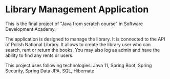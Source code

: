 # Library Management Application

This is the final project of "Java from scratch course" in Software Development Academy.

The application is designed to manage the library. It is connected to the API of Polish National Library. It allows to create the library user who can search, rent or return the books.
You may also log as admin and have the ability to find any rents or users.

This project uses following technologies: Java 11, Spring Boot, Spring Security, Spring Data JPA, SQL, Hibernate
